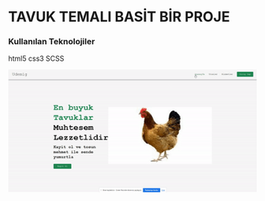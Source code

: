 <h1>TAVUK TEMALI BASİT BİR PROJE</h1>



<h3>Kullanılan Teknolojiler</h3>

html5 css3 SCSS <br>

![](chicken1.gif)

